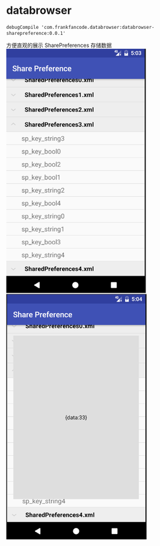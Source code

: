 # databrowser
```
debugCompile 'com.frankfancode.databrowser:databrowser-sharepreference:0.0.1'

```
方便直观的展示 SharePreferences 存储数据
<br/>
![SharePreferences List](/screen/splist.png)
![SharePreferences Value](/screen/spdetail.png)
